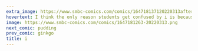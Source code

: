 ```yaml
---
extra_image: https://www.smbc-comics.com/comics/164718137120220313after.png
hovertext: I think the only reason students get confused by i is because it's the first glimpse of the idea that math is a field where you can discover truth about reality while making shit up.
image: https://www.smbc-comics.com/comics/1647181263-20220313.png
next_comic: pudding
prev_comic: ginkgo
title: i
---
```



